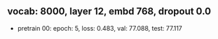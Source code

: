## vocab: 8000, layer 12, embd 768, dropout 0.0
- pretrain 00: epoch: 5, loss: 0.483, val: 77.088, test: 77.117

 



